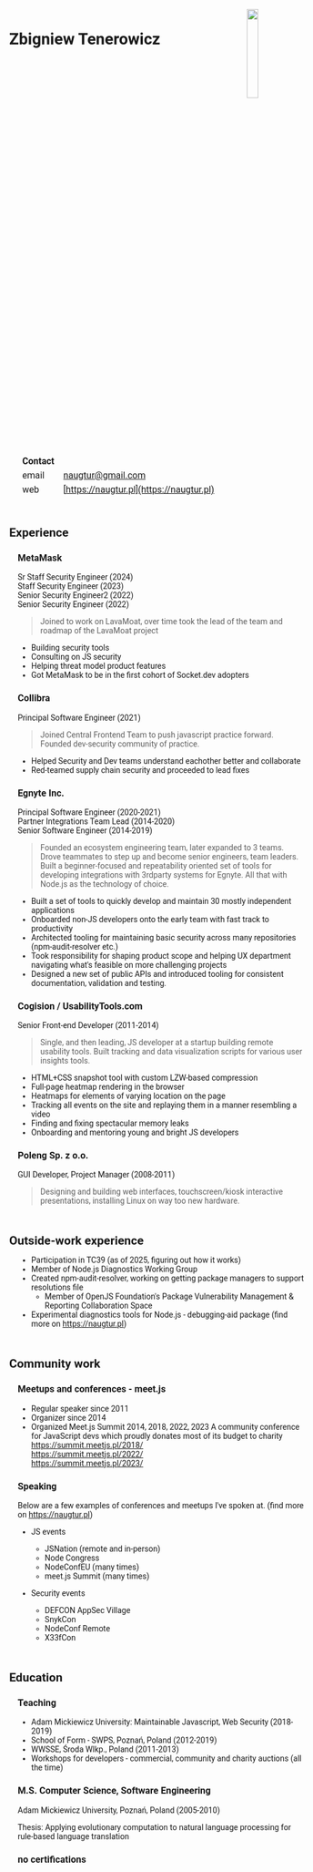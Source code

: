 ![](./me.avatar.jpg)

# Zbigniew Tenerowicz

| Contact |   |
| --- | --- |
| email | naugtur@gmail.com |
| web | [https://naugtur.pl](https://naugtur.pl) |

## Experience

### MetaMask
Sr Staff Security Engineer (2024)  
Staff Security Engineer (2023)  
Senior Security Engineer2 (2022)  
Senior Security Engineer (2022)  

> Joined to work on LavaMoat, over time took the lead of the team and roadmap of the LavaMoat project

- Building security tools
- Consulting on JS security
- Helping threat model product features
- Got MetaMask to be in the first cohort of Socket.dev adopters

### Collibra

Principal Software Engineer (2021)

> Joined Central Frontend Team to push javascript practice forward. Founded dev-security community of practice.

- Helped Security and Dev teams understand eachother better and collaborate
- Red-teamed supply chain security and proceeded to lead fixes

### Egnyte Inc.
Principal Software Engineer (2020-2021)  
Partner Integrations Team Lead (2014-2020)  
Senior Software Engineer (2014-2019)  

> Founded an ecosystem engineering team, later expanded to 3 teams. Drove teammates to step up and become senior engineers, team leaders. Built a beginner-focused and repeatability oriented set of tools for developing integrations with 3rdparty systems for Egnyte. All that with Node.js as the technology of choice.

- Built a set of tools to quickly develop and maintain 30 mostly independent applications
- Onboarded non-JS developers onto the early team with fast track to productivity
- Architected tooling for maintaining basic security across many repositories (npm-audit-resolver etc.)
- Took responsibility for shaping product scope and helping UX department navigating what's feasible on more challenging projects
- Designed a new set of public APIs and introduced tooling for consistent documentation, validation and testing.

### Cogision / UsabilityTools.com
Senior Front-end Developer (2011-2014)

> Single, and then leading, JS developer at a startup building remote usability tools. Built tracking and data visualization scripts for various user insights tools.

- HTML+CSS snapshot tool with custom LZW-based compression
- Full-page heatmap rendering in the browser
- Heatmaps for elements of varying location on the page
- Tracking all events on the site and replaying them in a manner resembling a video
- Finding and fixing spectacular memory leaks
- Onboarding and mentoring young and bright JS developers
### Poleng Sp. z o.o.
GUI Developer, Project Manager (2008-2011)

> Designing and building web interfaces, touchscreen/kiosk interactive presentations, installing Linux on way too new hardware. 

## Outside-work experience

- Participation in TC39 (as of 2025, figuring out how it works)
- Member of Node.js Diagnostics Working Group
- Created npm-audit-resolver, working on getting package managers to support resolutions file
  - Member of OpenJS Foundation's Package Vulnerability Management & Reporting Collaboration Space
- Experimental diagnostics tools for Node.js - debugging-aid package 
(find more on https://naugtur.pl)

## Community work

### Meetups and conferences - meet.js
* Regular speaker since 2011
* Organizer since 2014
* Organized Meet.js Summit 2014, 2018, 2022, 2023
A community conference for JavaScript devs which proudly donates most of its budget to charity
https://summit.meetjs.pl/2018/  
https://summit.meetjs.pl/2022/  
https://summit.meetjs.pl/2023/  

### Speaking
Below are a few examples of conferences and meetups I've spoken at.
(find more on https://naugtur.pl)

- JS events
  - JSNation (remote and in-person)
  - Node Congress
  - NodeConfEU (many times)
  - meet.js Summit (many times)


- Security events
  - DEFCON AppSec Village
  - SnykCon
  - NodeConf Remote
  - X33fCon

## Education

### Teaching
* Adam Mickiewicz University: Maintainable Javascript, Web Security (2018-2019)
* School of Form - SWPS, Poznań, Poland  (2012-2019)
* WWSSE, Środa Wlkp., Poland  (2011-2013)
* Workshops for developers - commercial, community and charity auctions (all the time)

### M.S. Computer Science, Software Engineering
Adam Mickiewicz University, Poznań, Poland (2005-2010)

Thesis: Applying evolutionary computation
to natural language processing for rule-based language translation

### no certifications







<style>
    * {
        border-bottom:none !important;
        border-top:none !important;
        font-family: Roboto, sans-serif;
    }
    body {
        
    }
    img {
        float: right;
        width: 20%;
    }
    h1, h2 {
        margin: 50px 0 0 -15px;
    }
</style>
